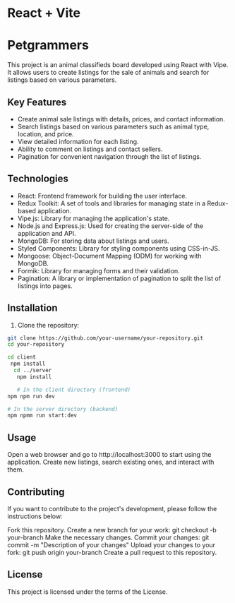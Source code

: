 # React + Vite

# Petgrammers

 This project is an animal classifieds board developed using React with Vipe. It allows users to
  create listings for the sale of animals and search for listings based on various parameters.

## Key Features

- Create animal sale listings with details, prices, and contact information.
- Search listings based on various parameters such as animal type, location, and price.
- View detailed information for each listing.
- Ability to comment on listings and contact sellers.
- Pagination for convenient navigation through the list of listings.

## Technologies

- React: Frontend framework for building the user interface.
- Redux Toolkit: A set of tools and libraries for managing state in a Redux-based application.
- Vipe.js: Library for managing the application's state.
- Node.js and Express.js: Used for creating the server-side of the application and API.
- MongoDB: For storing data about listings and users.
- Styled Components: Library for styling components using CSS-in-JS.
- Mongoose: Object-Document Mapping (ODM) for working with MongoDB.
- Formik: Library for managing forms and their validation.
- Pagination: A library or implementation of pagination to split the list of listings into pages.

## Installation

1. Clone the repository:

```bash
git clone https://github.com/your-username/your-repository.git
cd your-repository

cd client
 npm install
  cd ../server
   npm install

   # In the client directory (frontend)
npm npm run dev

# In the server directory (backend)
npm npmm run start:dev
```

## Usage

Open a web browser and go to http://localhost:3000 to start using the application. Create new
listings, search existing ones, and interact with them.

## Contributing

If you want to contribute to the project's development, please follow the instructions below:

Fork this repository. Create a new branch for your work: git checkout -b your-branch Make the
necessary changes. Commit your changes: git commit -m "Description of your changes" Upload your
changes to your fork: git push origin your-branch Create a pull request to this repository.

## License

This project is licensed under the terms of the License.
